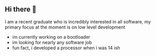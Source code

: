 ## Hi there 👋
 I am a recent graduate who is incredibly interested in all software, my primary focus at the moment is on low level development  
  - im currently working on a bootloader
  - im looking for nearly any software job  
  - fun fact, i developed a processor when i was 14 ish  
